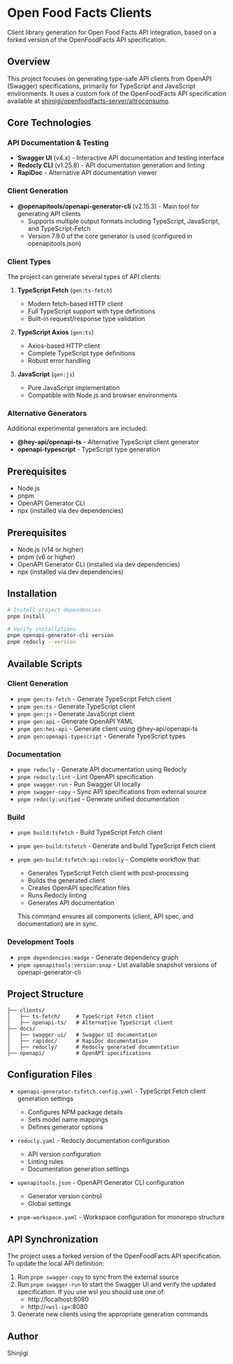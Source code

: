 # Open Food Facts Clients

Client library generation for Open Food Facts API integration, based on a forked version of the OpenFoodFacts API specification.

## Overview

This project focuses on generating type-safe API clients from OpenAPI (Swagger) specifications, primarily for TypeScript and JavaScript environments. It uses a custom fork of the OpenFoodFacts API specification available at [shinjigi/openfoodfacts-server/altroconsumo](https://github.com/shinjigi/openfoodfacts-server/tree/altroconsumo).

## Core Technologies

### API Documentation & Testing

- **Swagger UI** (v4.x) - Interactive API documentation and testing interface
- **Redocly CLI** (v1.25.8) - API documentation generation and linting
- **RapiDoc** - Alternative API documentation viewer

### Client Generation

- **@openapitools/openapi-generator-cli** (v2.15.3) - Main tool for generating API clients
  - Supports multiple output formats including TypeScript, JavaScript, and TypeScript-Fetch
  - Version 7.9.0 of the core generator is used (configured in openapitools.json)

### Client Types

The project can generate several types of API clients:

1. **TypeScript Fetch** (`gen:ts-fetch`)

   - Modern fetch-based HTTP client
   - Full TypeScript support with type definitions
   - Built-in request/response type validation

2. **TypeScript Axios** (`gen:ts`)

   - Axios-based HTTP client
   - Complete TypeScript type definitions
   - Robust error handling

3. **JavaScript** (`gen:js`)
   - Pure JavaScript implementation
   - Compatible with Node.js and browser environments

### Alternative Generators

Additional experimental generators are included:

- **@hey-api/openapi-ts** - Alternative TypeScript client generator
- **openapi-typescript** - TypeScript type generation

## Prerequisites

- Node.js
- pnpm
- OpenAPI Generator CLI
- npx (installed via dev dependencies)

## Prerequisites

- Node.js (v14 or higher)
- pnpm (v6 or higher)
- OpenAPI Generator CLI (installed via dev dependencies)
- npx (installed via dev dependencies)

## Installation

```bash
# Install project dependencies
pnpm install

# Verify installations
pnpm openapi-generator-cli version
pnpm redocly --version
```

## Available Scripts

### Client Generation

- `pnpm gen:ts-fetch` - Generate TypeScript Fetch client
- `pnpm gen:ts` - Generate TypeScript client
- `pnpm gen:js` - Generate JavaScript client
- `pnpm gen:api` - Generate OpenAPI YAML
- `pnpm gen:hei-api` - Generate client using @hey-api/openapi-ts
- `pnpm gen:openapi-typescript` - Generate TypeScript types

### Documentation

- `pnpm redocly` - Generate API documentation using Redocly
- `pnpm redocly:lint` - Lint OpenAPI specification
- `pnpm swagger-run` - Run Swagger UI locally
- `pnpm swagger-copy` - Sync API specifications from external source
- `pnpm redocly:unified` - Generate unified documentation

### Build

- `pnpm build:tsfetch` - Build TypeScript Fetch client
- `pnpm gen-build:tsfetch` - Generate and build TypeScript Fetch client
- `pnpm gen-build:tsfetch:api:redocly` - Complete workflow that:

  - Generates TypeScript Fetch client with post-processing
  - Builds the generated client
  - Creates OpenAPI specification files
  - Runs Redocly linting
  - Generates API documentation

  This command ensures all components (client, API spec, and documentation) are in sync.

### Development Tools

- `pnpm dependencies:madge` - Generate dependency graph
- `pnpm openapitools:version:snap` - List available snapshot versions of openapi-generator-cli

## Project Structure

```
├── clients/
│   ├── ts-fetch/     # TypeScript Fetch client
│   ├── openapi-ts/   # Alternative TypeScript client
├── docs/
│   ├── swagger-ui/   # Swagger UI documentation
│   ├── rapidoc/      # RapiDoc documentation
│   ├── redocly/      # Redocly generated documentation
├── openapi/          # OpenAPI specifications
```

## Configuration Files

- `openapi-generator-tsfetch.config.yaml` - TypeScript Fetch client generation settings

  - Configures NPM package details
  - Sets model name mappings
  - Defines generator options

- `redocly.yaml` - Redocly documentation configuration

  - API version configuration
  - Linting rules
  - Documentation generation settings

- `openapitools.json` - OpenAPI Generator CLI configuration

  - Generator version control
  - Global settings

- `pnpm-workspace.yaml` - Workspace configuration for monorepo structure

## API Synchronization

The project uses a forked version of the OpenFoodFacts API specification. To update the local API definition:

1. Run `pnpm swagger-copy` to sync from the external source
2. Run `pnpm swagger-run` to start the Swagger UI and verify the updated specification. If you use wsl you should use one of:
   - http://localhost:8080
   - http://`<wsl-ip>`:8080
3. Generate new clients using the appropriate generation commands

## Author

Shinjigi
